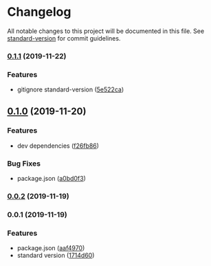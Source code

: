 # Changelog

All notable changes to this project will be documented in this file. See [standard-version](https://github.com/conventional-changelog/standard-version) for commit guidelines.

### [0.1.1](https://github.com/AlfieriChou/generator-marmot/compare/v0.1.0...v0.1.1) (2019-11-22)


### Features

* gitignore standard-version ([5e522ca](https://github.com/AlfieriChou/generator-marmot/commit/5e522ca79eecd7f028e59a1aec18c7136207b8de))

## [0.1.0](https://github.com/AlfieriChou/generator-marmot/compare/v0.0.2...v0.1.0) (2019-11-20)


### Features

* dev dependencies ([f26fb86](https://github.com/AlfieriChou/generator-marmot/commit/f26fb860187469e0da697aa8c9073471495a49f6))


### Bug Fixes

* package.json ([a0bd0f3](https://github.com/AlfieriChou/generator-marmot/commit/a0bd0f3111c8124bbb406ceef7347993a275fbbe))

### [0.0.2](https://github.com/AlfieriChou/generator-marmot/compare/v0.0.1...v0.0.2) (2019-11-19)

### 0.0.1 (2019-11-19)


### Features

* package.json ([aaf4970](https://github.com/AlfieriChou/generator-marmot/commit/aaf4970149f825f75e6a824ad7aa32599fa465a3))
* standard version ([1714d60](https://github.com/AlfieriChou/generator-marmot/commit/1714d60096423bb6da9460a8719e083c90a57372))
